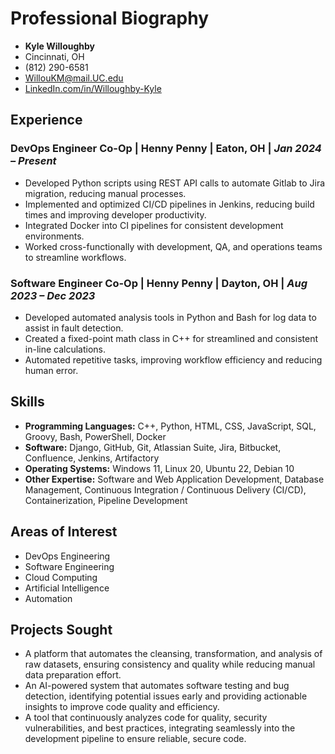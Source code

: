 # Professional Biography

- **Kyle Willoughby**  
- Cincinnati, OH  
- (812) 290-6581  
- WillouKM@mail.UC.edu  
- [LinkedIn.com/in/Willoughby-Kyle](https://www.linkedin.com/in/willoughby-kyle)


## Experience

### **DevOps Engineer Co-Op** | Henny Penny | Eaton, OH | *Jan 2024 – Present*

- Developed Python scripts using REST API calls to automate Gitlab to Jira migration, reducing manual processes.
- Implemented and optimized CI/CD pipelines in Jenkins, reducing build times and improving developer productivity.
- Integrated Docker into CI pipelines for consistent development environments.
- Worked cross-functionally with development, QA, and operations teams to streamline workflows.


### **Software Engineer Co-Op** | Henny Penny | Dayton, OH | *Aug 2023 – Dec 2023*

- Developed automated analysis tools in Python and Bash for log data to assist in fault detection.
- Created a fixed-point math class in C++ for streamlined and consistent in-line calculations.
- Automated repetitive tasks, improving workflow efficiency and reducing human error.


## Skills

- **Programming Languages:** C++, Python, HTML, CSS, JavaScript, SQL, Groovy, Bash, PowerShell, Docker
- **Software:** Django, GitHub, Git, Atlassian Suite, Jira, Bitbucket, Confluence, Jenkins, Artifactory
- **Operating Systems:** Windows 11, Linux 20, Ubuntu 22, Debian 10
- **Other Expertise:** Software and Web Application Development, Database Management, Continuous Integration / Continuous Delivery (CI/CD), Containerization, Pipeline Development


## Areas of Interest

- DevOps Engineering
- Software Engineering
- Cloud Computing
- Artificial Intelligence
- Automation


## Projects Sought

- A platform that automates the cleansing, transformation, and analysis of raw datasets, ensuring consistency and quality while reducing manual data preparation effort.
- An AI-powered system that automates software testing and bug detection, identifying potential issues early and providing actionable insights to improve code quality and efficiency.
- A tool that continuously analyzes code for quality, security vulnerabilities, and best practices, integrating seamlessly into the development pipeline to ensure reliable, secure code.